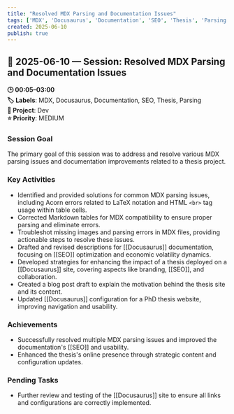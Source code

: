 ```yaml
---
title: "Resolved MDX Parsing and Documentation Issues"
tags: ['MDX', 'Docusaurus', 'Documentation', 'SEO', 'Thesis', 'Parsing']
created: 2025-06-10
publish: true
---
```


## 📅 2025-06-10 — Session: Resolved MDX Parsing and Documentation Issues

**🕒 00:05–03:00**  
**🏷️ Labels**: MDX, Docusaurus, Documentation, SEO, Thesis, Parsing  
**📂 Project**: Dev  
**⭐ Priority**: MEDIUM  


### Session Goal
The primary goal of this session was to address and resolve various MDX parsing issues and documentation improvements related to a thesis project.

### Key Activities
- Identified and provided solutions for common MDX parsing issues, including Acorn errors related to LaTeX notation and HTML `<br>` tag usage within table cells.
- Corrected Markdown tables for MDX compatibility to ensure proper parsing and eliminate errors.
- Troubleshot missing images and parsing errors in MDX files, providing actionable steps to resolve these issues.
- Drafted and revised descriptions for [[Docusaurus]] documentation, focusing on [[SEO]] optimization and economic volatility dynamics.
- Developed strategies for enhancing the impact of a thesis deployed on a [[Docusaurus]] site, covering aspects like branding, [[SEO]], and collaboration.
- Created a blog post draft to explain the motivation behind the thesis site and its content.
- Updated [[Docusaurus]] configuration for a PhD thesis website, improving navigation and usability.

### Achievements
- Successfully resolved multiple MDX parsing issues and improved the documentation's [[SEO]] and usability.
- Enhanced the thesis's online presence through strategic content and configuration updates.

### Pending Tasks
- Further review and testing of the [[Docusaurus]] site to ensure all links and configurations are correctly implemented.
